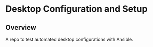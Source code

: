 # Desktop Configuration and Setup

## Overview

A repo to test automated desktop configurations with Ansible.

